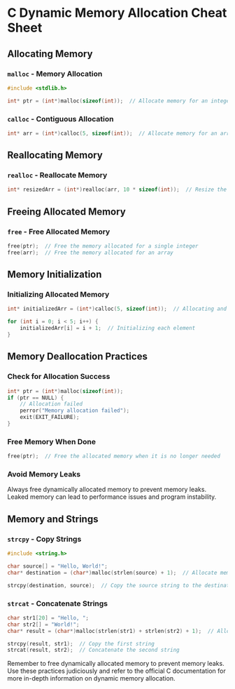 # C Dynamic Memory Allocation Cheat Sheet

## Allocating Memory

### `malloc` - Memory Allocation

```c
#include <stdlib.h>

int* ptr = (int*)malloc(sizeof(int));  // Allocate memory for an integer
```

### `calloc` - Contiguous Allocation

```c
int* arr = (int*)calloc(5, sizeof(int));  // Allocate memory for an array of 5 integers
```

## Reallocating Memory

### `realloc` - Reallocate Memory

```c
int* resizedArr = (int*)realloc(arr, 10 * sizeof(int));  // Resize the array to accommodate 10 integers
```

## Freeing Allocated Memory

### `free` - Free Allocated Memory

```c
free(ptr);  // Free the memory allocated for a single integer
free(arr);  // Free the memory allocated for an array
```

## Memory Initialization

### Initializing Allocated Memory

```c
int* initializedArr = (int*)calloc(5, sizeof(int));  // Allocating and initializing an array

for (int i = 0; i < 5; i++) {
    initializedArr[i] = i + 1;  // Initializing each element
}
```

## Memory Deallocation Practices

### Check for Allocation Success

```c
int* ptr = (int*)malloc(sizeof(int));
if (ptr == NULL) {
    // Allocation failed
    perror("Memory allocation failed");
    exit(EXIT_FAILURE);
}
```

### Free Memory When Done

```c
free(ptr);  // Free the allocated memory when it is no longer needed
```

### Avoid Memory Leaks

Always free dynamically allocated memory to prevent memory leaks. Leaked memory can lead to performance issues and program instability.

## Memory and Strings

### `strcpy` - Copy Strings

```c
#include <string.h>

char source[] = "Hello, World!";
char* destination = (char*)malloc(strlen(source) + 1);  // Allocate memory for the destination string

strcpy(destination, source);  // Copy the source string to the destination
```

### `strcat` - Concatenate Strings

```c
char str1[20] = "Hello, ";
char str2[] = "World!";
char* result = (char*)malloc(strlen(str1) + strlen(str2) + 1);  // Allocate memory for the result string

strcpy(result, str1);  // Copy the first string
strcat(result, str2);  // Concatenate the second string
```

Remember to free dynamically allocated memory to prevent memory leaks. Use these practices judiciously and refer to the official C documentation for more in-depth information on dynamic memory allocation.
